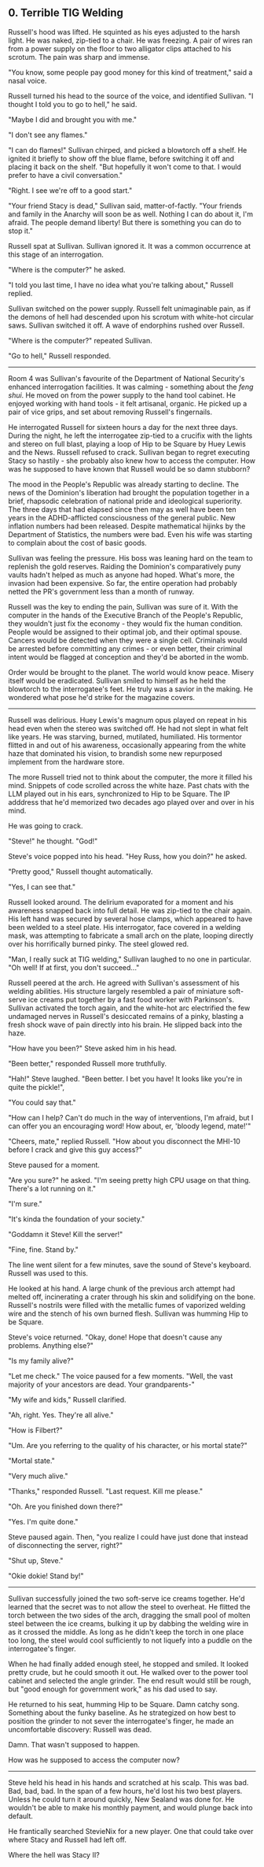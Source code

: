 ## 0. Terrible TIG Welding

Russell's hood was lifted. He squinted as his eyes adjusted to the harsh light. He was naked, zip-tied to a chair. He was freezing. A pair of wires ran from a power supply on the floor to two alligator clips attached to his scrotum. The pain was sharp and immense.

"You know, some people pay good money for this kind of treatment," said a nasal voice.

Russell turned his head to the source of the voice, and identified Sullivan. "I thought I told you to go to hell," he said.

"Maybe I did and brought you with me."

"I don't see any flames."

"I can do flames!" Sullivan chirped, and picked a blowtorch off a shelf. He ignited it briefly to show off the blue flame, before switching it off and placing it back on the shelf.  "But hopefully it won't come to that. I would prefer to have a civil conversation."

"Right. I see we're off to a good start."

"Your friend Stacy is dead," Sullivan said, matter-of-factly. "Your friends and family in the Anarchy will soon be as well. Nothing I can do about it, I'm afraid. The people demand liberty! But there is something you can do to stop it."

Russell spat at Sullivan. Sullivan ignored it. It was a common occurrence at this stage of an interrogation.

"Where is the computer?" he asked.

"I told you last time, I have no idea what you're talking about," Russell replied.

Sullivan switched on the power supply. Russell felt unimaginable pain, as if the demons of hell had descended upon his scrotum with white-hot circular saws. Sullivan switched it off. A wave of endorphins rushed over Russell.

"Where is the computer?" repeated Sullivan.

"Go to hell," Russell responded.

---

Room 4 was Sullivan's favourite of the Department of National Security's enhanced interrogation facilities. It was calming - something about the *feng shui*. He moved on from the power supply to the hand tool cabinet. He enjoyed working with hand tools - it felt artisanal, organic. He picked up a pair of vice grips, and set about removing Russell's fingernails.

He interrogated Russell for sixteen hours a day for the next three days. During the night, he left the interrogatee zip-tied to a crucifix with the lights and stereo on full blast, playing a loop of Hip to be Square by Huey Lewis and the News. Russell refused to crack. Sullivan began to regret executing Stacy so hastily - she probably also knew how to access the computer. How was he supposed to have known that Russell would be so damn stubborn?

The mood in the People's Republic was already starting to decline. The news of the Dominion's liberation had brought the population together in a brief, rhapsodic celebration of national pride and ideological superiority. The three days that had elapsed since then may as well have been ten years in the ADHD-afflicted consciousness of the general public. New inflation numbers had been released. Despite mathematical hijinks by the Department of Statistics, the numbers were bad. Even his wife was starting to complain about the cost of basic goods.

Sullivan was feeling the pressure. His boss was leaning hard on the team to replenish the gold reserves. Raiding the Dominion's comparatively puny vaults hadn't helped as much as anyone had hoped. What's more, the invasion had been expensive. So far, the entire operation had probably netted the PR's government less than a month of runway.

Russell was the key to ending the pain, Sullivan was sure of it. With the computer in the hands of the Executive Branch of the People's Republic, they wouldn't just fix the economy - they would fix the human condition. People would be assigned to their optimal job, and their optimal spouse. Cancers would be detected when they were a single cell. Criminals would be arrested before committing any crimes - or even better, their criminal intent would be flagged at conception and they'd be aborted in the womb.

Order would be brought to the planet. The world would know peace. Misery itself would be eradicated. Sullivan smiled to himself as he held the blowtorch to the interrogatee's feet. He truly was a savior in the making. He wondered what pose he'd strike for the magazine covers.

---

Russell was delirious. Huey Lewis's magnum opus played on repeat in his head even when the stereo was switched off. He had not slept in what felt like years. He was starving, burned, mutilated, humiliated. His tormentor flitted in and out of his awareness, occasionally appearing from the white haze that dominated his vision, to brandish some new repurposed implement from the hardware store.

The more Russell tried not to think about the computer, the more it filled his mind. Snippets of code scrolled across the white haze. Past chats with the LLM played out in his ears, synchronized to Hip to be Square. The IP adddress that he'd memorized two decades ago played over and over in his mind.

He was going to crack.

"Steve!" he thought. "God!"

Steve's voice popped into his head. "Hey Russ, how you doin?" he asked.

"Pretty good," Russell thought automatically.

"Yes, I can see that."

Russell looked around. The delirium evaporated for a moment and his awareness snapped back into full detail. He was zip-tied to the chair again. His left hand was secured by several hose clamps, which appeared to have been welded to a steel plate. His interrogator, face covered in a welding mask, was attempting to fabricate a small arch on the plate, looping directly over his horrifically burned pinky. The steel glowed red.

"Man, I really suck at TIG welding," Sullivan laughed to no one in particular. "Oh well! If at first, you don't succeed..."

Russell peered at the arch. He agreed with Sullivan's assessment of his welding abilities. His structure largely resembled a pair of miniature soft-serve ice creams put together by a fast food worker with Parkinson's. Sullivan activated the torch again, and the white-hot arc electrified the few undamaged nerves in Russell's desiccated remains of a pinky, blasting a fresh shock wave of pain directly into his brain. He slipped back into the haze.

"How have you been?" Steve asked him in his head.

"Been better," responded Russell more truthfully.

"Hah!" Steve laughed. "Been better. I bet you have! It looks like you're in quite the pickle!",

"You could say that."

"How can I help? Can't do much in the way of interventions, I'm afraid, but I can offer you an encouraging word! How about, er, 'bloody legend, mate!'"

"Cheers, mate," replied Russell. "How about you disconnect the MHI-10 before I crack and give this guy access?"

Steve paused for a moment.

"Are you sure?" he asked. "I'm seeing pretty high CPU usage on that thing. There's a lot running on it."

"I'm sure."

"It's kinda the foundation of your society."

"Goddamn it Steve! Kill the server!"

"Fine, fine. Stand by."

The line went silent for a few minutes, save the sound of Steve's keyboard. Russell was used to this.

He looked at his hand. A large chunk of the previous arch attempt had melted off, incinerating a crater through his skin and solidifying on the bone. Russell's nostrils were filled with the metallic fumes of vaporized welding wire and the stench of his own burned flesh. Sullivan was humming Hip to be Square.

Steve's voice returned. "Okay, done! Hope that doesn't cause any problems. Anything else?"

"Is my family alive?"

"Let me check." The voice paused for a few moments. "Well, the vast majority of your ancestors are dead. Your grandparents-"

"My wife and kids," Russell clarified.

"Ah, right. Yes. They're all alive."

"How is Filbert?"

"Um. Are you referring to the quality of his character, or his mortal state?"

"Mortal state."

"Very much alive."

"Thanks," responded Russell. "Last request. Kill me please."

"Oh. Are you finished down there?"

"Yes. I'm quite done."

Steve paused again. Then, "you realize I could have just done that instead of disconnecting the server, right?"

"Shut up, Steve."

"Okie dokie! Stand by!"

---

Sullivan successfully joined the two soft-serve ice creams together. He'd learned that the secret was to not allow the steel to overheat. He flitted the torch between the two sides of the arch, dragging the small pool of molten steel between the ice creams, bulking it up by dabbing the welding wire in as it crossed the middle. As long as he didn't keep the torch in one place too long, the steel would cool sufficiently to not liquefy into a puddle on the interrogatee's finger.

When he had finally added enough steel, he stopped and smiled. It looked pretty crude, but he could smooth it out. He walked over to the power tool cabinet and selected the angle grinder. The end result would still be rough, but "good enough for government work," as his dad used to say.

He returned to his seat, humming Hip to be Square. Damn catchy song. Something about the funky baseline. As he strategized on how best to position the grinder to not sever the interrogatee's finger, he made an uncomfortable discovery: Russell was dead.

Damn. That wasn't supposed to happen.

How was he supposed to access the computer now?

---

Steve held his head in his hands and scratched at his scalp. This was bad. Bad, bad, bad. In the span of a few hours, he'd lost his two best players. Unless he could turn it around quickly, New Sealand was done for. He wouldn't be able to make his monthly payment, and would plunge back into default.

He frantically searched StevieNix for a new player. One that could take over where Stacy and Russell had left off.

Where the hell was Stacy II?
